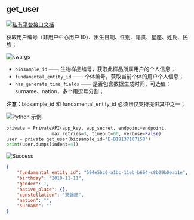 ## get_user

[![私有平台接口文档](https://img.shields.io/badge/私有平台接口文档-lightgrey)](https://api.private.omgut.com/doc/#/user/readme)

获取用户编号（非用户中心用户 ID）、出生日期、性别、籍贯、星座、姓氏、民族；

![kwargs](https://img.shields.io/badge/请求参数-kwargs-blue)

* `biosample_id` —— 生物样品编号，获取此样品所属用户的个人信息；
* `fundamental_entity_id` —— 个体编号，获取当前个体的用户个人信息；
* `has_generate_time_fields` —— 是否包含数据生成时间，可选值：surname、nation，多个用逗号分割；

**注意**：biosample_id 和 fundamental_entity_id 必须且仅支持提供其中之一；


![Python 示例](https://img.shields.io/badge/示例-Python-lightgrey)

```python
private = PrivateAPI(app_key, app_secret, endpoint=endpoint,
                 max_retries=3, timeout=60, verbose=False)
user = private.get_user(biosample_id='E-B19137107158')
print(user.dumps(indent=4))
```

![Success](https://img.shields.io/badge/Output-Success-green)

```json
{
    "fundamental_entity_id": "594e5bc0-a1bc-11eb-b664-c8b29b0eab1e",
    "birthday": "2010-11-11",
    "gender": 1,
    "native_place": {},
    "constellation": "天蝎座",
    "nation": "",
    "surname": ""
}
```

